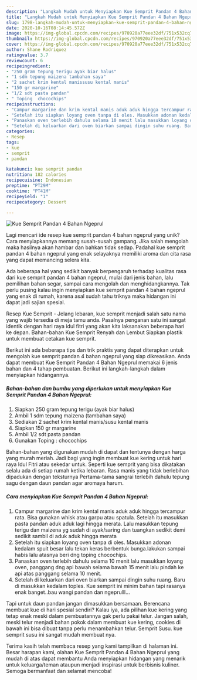```yaml
---
description: "Langkah Mudah untuk Menyiapkan Kue Semprit Pandan 4 Bahan Ngeprul yang Enak"
title: "Langkah Mudah untuk Menyiapkan Kue Semprit Pandan 4 Bahan Ngeprul yang Enak"
slug: 1798-langkah-mudah-untuk-menyiapkan-kue-semprit-pandan-4-bahan-ngeprul-yang-enak
date: 2020-10-16T08:14:45.572Z
image: https://img-global.cpcdn.com/recipes/970920a77eee32df/751x532cq70/kue-semprit-pandan-4-bahan-ngeprul-foto-resep-utama.jpg
thumbnail: https://img-global.cpcdn.com/recipes/970920a77eee32df/751x532cq70/kue-semprit-pandan-4-bahan-ngeprul-foto-resep-utama.jpg
cover: https://img-global.cpcdn.com/recipes/970920a77eee32df/751x532cq70/kue-semprit-pandan-4-bahan-ngeprul-foto-resep-utama.jpg
author: Shane Rodriquez
ratingvalue: 3.7
reviewcount: 6
recipeingredient:
- "250 gram tepung terigu ayak biar halus"
- "1 sdm tepung maizena tambahan saya"
- "2 sachet krim kental manissusu kental manis"
- "150 gr margarine"
- "1/2 sdt pasta pandan"
- " Toping  chocochips"
recipeinstructions:
- "Campur margarine dan krim kental manis aduk aduk hingga tercampur rata. Bisa gunakan whisk atau garpu atau spatula. Setelah itu masukkan pasta pandan aduk aduk lagi hingga merata. Lalu masukkan tepung terigu dan maizena yg sudah di ayak/saring dan tuangkan sedikit demi sedikit sambil di aduk aduk hingga merata"
- "Setelah itu siapkan loyang oven tanpa di oles. Masukkan adonan kedalam spuit besar lalu tekan keras berbentuk bunga.lakukan sampai habis lalu atasnya beri dng toping chocochips."
- "Panaskan oven terlebih dahulu selama 10 menit lalu masukkan loyang oven, panggang dng api bawah selama bawah 15 menit lalu pindah ke api atas panggang selama 10 menit."
- "Setelah di keluarkan dari oven biarkan sampai dingin suhu ruang. Baru di masukkan kedalam toples. Kue semprit ini minim bahan tapi rasanya enak banget..bau wangi pandan dan ngeprulll..."
categories:
- Resep
tags:
- kue
- semprit
- pandan

katakunci: kue semprit pandan 
nutrition: 182 calories
recipecuisine: Indonesian
preptime: "PT29M"
cooktime: "PT41M"
recipeyield: "1"
recipecategory: Dessert

---
```



![Kue Semprit Pandan 4 Bahan Ngeprul](https://img-global.cpcdn.com/recipes/970920a77eee32df/751x532cq70/kue-semprit-pandan-4-bahan-ngeprul-foto-resep-utama.jpg)

Lagi mencari ide resep kue semprit pandan 4 bahan ngeprul yang unik? Cara menyiapkannya memang susah-susah gampang. Jika salah mengolah maka hasilnya akan hambar dan bahkan tidak sedap. Padahal kue semprit pandan 4 bahan ngeprul yang enak selayaknya memiliki aroma dan cita rasa yang dapat memancing selera kita.

Ada beberapa hal yang sedikit banyak berpengaruh terhadap kualitas rasa dari kue semprit pandan 4 bahan ngeprul, mulai dari jenis bahan, lalu pemilihan bahan segar, sampai cara mengolah dan menghidangkannya. Tak perlu pusing kalau ingin menyiapkan kue semprit pandan 4 bahan ngeprul yang enak di rumah, karena asal sudah tahu triknya maka hidangan ini dapat jadi sajian spesial.

Resep Kue Semprit - Jelang lebaran, kue semprit menjadi salah satu nama yang wajib tersedia di meja tamu anda. Pasalnya penganan satu ini sangat identik dengan hari raya idul fitri yang akan kita laksanakan beberapa hari ke depan. Bahan-bahan Kue Semprit Renyah dan Lembut Siapkan plastik untuk membuat cetakan kue semprit.


Berikut ini ada beberapa tips dan trik praktis yang dapat diterapkan untuk mengolah kue semprit pandan 4 bahan ngeprul yang siap dikreasikan. Anda dapat membuat Kue Semprit Pandan 4 Bahan Ngeprul memakai 6 jenis bahan dan 4 tahap pembuatan. Berikut ini langkah-langkah dalam menyiapkan hidangannya.

<!--inarticleads1-->

##### Bahan-bahan dan bumbu yang diperlukan untuk menyiapkan Kue Semprit Pandan 4 Bahan Ngeprul:

1. Siapkan 250 gram tepung terigu (ayak biar halus)
1. Ambil 1 sdm tepung maizena (tambahan saya)
1. Sediakan 2 sachet krim kental manis/susu kental manis
1. Siapkan 150 gr margarine
1. Ambil 1/2 sdt pasta pandan
1. Gunakan  Toping : chocochips


Bahan-bahan yang digunakan mudah di dapat dan tentunya dengan harga yang murah meriah. Jadi bagi yang ingin membuat kue kering untuk hari raya Idul Fitri atau sekedar untuk. Seperti kue semprit yang bisa dikatakan selalu ada di setiap rumah ketika lebaran. Rasa manis yang tidak berlebihan dipadukan dengan teksturnya Pertama-tama sangrai terlebih dahulu tepung sagu dengan daun pandan agar aromaya harum. 

<!--inarticleads2-->

##### Cara menyiapkan Kue Semprit Pandan 4 Bahan Ngeprul:

1. Campur margarine dan krim kental manis aduk aduk hingga tercampur rata. Bisa gunakan whisk atau garpu atau spatula. Setelah itu masukkan pasta pandan aduk aduk lagi hingga merata. Lalu masukkan tepung terigu dan maizena yg sudah di ayak/saring dan tuangkan sedikit demi sedikit sambil di aduk aduk hingga merata
1. Setelah itu siapkan loyang oven tanpa di oles. Masukkan adonan kedalam spuit besar lalu tekan keras berbentuk bunga.lakukan sampai habis lalu atasnya beri dng toping chocochips.
1. Panaskan oven terlebih dahulu selama 10 menit lalu masukkan loyang oven, panggang dng api bawah selama bawah 15 menit lalu pindah ke api atas panggang selama 10 menit.
1. Setelah di keluarkan dari oven biarkan sampai dingin suhu ruang. Baru di masukkan kedalam toples. Kue semprit ini minim bahan tapi rasanya enak banget..bau wangi pandan dan ngeprulll...


Tapi untuk daun pandan jangan dimasukkan bersamaan. Berencana membuat kue di hari spesial sendiri? Kalau iya, ada pilihan kue kering yang tetap enak meski dalam pembuatannya gak perlu pakai telur. Jangan salah, meski telur menjadi bahan pokok dalam membuat kue kering, cookies di bawah ini bisa dibuat tanpa perlu menambahkan telur. Semprit Susu. kue semprit susu ini sangat mudah membuat nya. 

Terima kasih telah membaca resep yang kami tampilkan di halaman ini. Besar harapan kami, olahan Kue Semprit Pandan 4 Bahan Ngeprul yang mudah di atas dapat membantu Anda menyiapkan hidangan yang menarik untuk keluarga/teman ataupun menjadi inspirasi untuk berbisnis kuliner. Semoga bermanfaat dan selamat mencoba!
